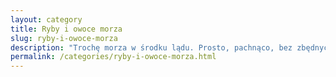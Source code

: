 ```yaml
---
layout: category
title: Ryby i owoce morza
slug: ryby-i-owoce-morza
description: "Trochę morza w środku lądu. Prosto, pachnąco, bez zbędnych ceregieli."
permalink: /categories/ryby-i-owoce-morza.html
---
```

